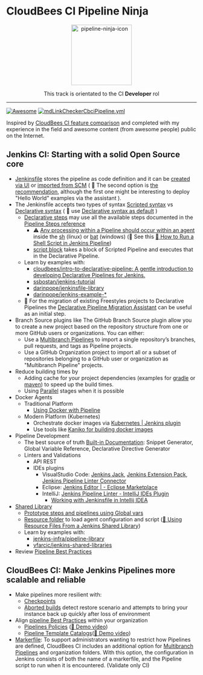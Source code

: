 # CloudBees CI Pipeline Ninja

<p align="center">
  <img alt="pipeline-ninja-icon" src="https://www.jenkins.io/images/logos/ninja/ninja.png" height="160" />
  <p align="center">This track is orientated to the CI <strong>Developer</strong> rol</p>
</p>

---

[![Awesome](https://cdn.rawgit.com/sindresorhus/awesome/d7305f38d29fed78fa85652e3a63e154dd8e8829/media/badge.svg)](#awesome) [![mdLinkCheckerCbciPipeline.yml](https://github.com/carlosrodlop/cbci.jenkins-lib/actions/workflows/mdLinkCheckerCbciPipeline.yml/badge.svg)](https://github.com/carlosrodlop/cbci.jenkins-lib/actions/workflows/mdLinkCheckerCbciPipeline.yml)

Inspired by [CloudBees CI feature comparison](https://docs.cloudbees.com/docs/cloudbees-ci/latest/feature-definition) and completed with my experience in the field and awesome content (from awesome people) public on the Internet.

## Jenkins CI: Starting with a solid Open Source core

* [Jenkinsfile](https://www.jenkins.io/doc/book/pipeline/jenkinsfile/) stores the pipeline as code definition and it can be [created via UI](https://www.jenkins.io/doc/book/pipeline/getting-started/#through-the-classic-ui) or [imported from SCM](https://www.jenkins.io/doc/book/pipeline/getting-started/#defining-a-pipeline-in-scm) ( 🍬 The second option is [the recommendation](https://docs.cloudbees.com/docs/admin-resources/latest/pipelines/pipeline-best-practices#_store_pipeline_definitions_in_a_source_code_management_scm_tool), although the first one might be interesting to deploy "Hello World" examples via the assistant ).
* The Jenkinsfile accepts two types of syntax [Scripted syntax](https://www.jenkins.io/doc/book/pipeline/syntax/#scripted-pipeline) vs [Declarative syntax](https://www.jenkins.io/doc/book/pipeline/syntax/#declarative-pipeline) ( 🍬 use [Declarative syntax as default](https://docs.cloudbees.com/docs/admin-resources/latest/pipelines/pipeline-best-practices#_when_writing_a_pipeline_definition_use_declarative_syntax) )
  * [Declarative steps](https://www.jenkins.io/doc/book/pipeline/syntax/#declarative-steps) may use all the available steps documented in the [Pipeline Steps reference](https://www.jenkins.io/doc/pipeline/steps/)
    * ⚠️ [Any processing within a Pipeline should occur within an agent](https://docs.cloudbees.com/docs/admin-resources/latest/pipelines/pipeline-best-practices#_do_all_the_work_within_an_agent) inside the [sh](https://www.jenkins.io/doc/pipeline/steps/workflow-durable-task-step/#sh-shell-script) (linux) or [bat](https://www.jenkins.io/doc/pipeline/steps/workflow-durable-task-step/#bat-windows-batch-script) (windows) (🍬 See this [🎥 How to Run a Shell Script in Jenkins Pipeline](https://www.youtube.com/watch?v=mbeQWBNaNKQ))
    * [script block](https://www.jenkins.io/doc/book/pipeline/syntax/#script) takes a block of Scripted Pipeline and executes that in the Declarative Pipeline.
  * Learn by examples with:
    * [cloudbees/intro-to-declarative-pipeline: A gentle introduction to developing Declarative Pipelines for Jenkins.](https://github.com/cloudbees/intro-to-declarative-pipeline)
    * [ssbostan/jenkins-tutorial](https://github.com/ssbostan/jenkins-tutorial)
    * [darinpope/jenkinsfile-library](https://github.com/darinpope/jenkinsfile-library)
    * [darinpope/jenkins-example-*](https://github.com/darinpope?language=&page=2&q=jenkins-example&sort=&tab=repositories)
  * 🍬 For the migration of existing Freestyles projects to Declarative Pipelines the [Declarative Pipeline Migration Assistant](https://plugins.jenkins.io/declarative-pipeline-migration-assistant/) can be useful as an initial step.
* Branch Source plugins like The GitHub Branch Source plugin allow you to create a new project based on the repository structure from one or more GitHub users or organizations. You can either:
  * Use a [Multibranch Pipelines](https://www.jenkins.io/doc/book/pipeline/multibranch/) to import a single repository’s branches, pull requests, and tags as Pipeline projects.
  * Use a GitHub Organization project to import all or a subset of repositories belonging to a GitHub user or organization as "Multibranch Pipeline" projects.
* Reduce building times by
  * Adding cache for your project dependencies (examples for [gradle](https://www.cloudbees.com/videos/speeding-up-jenkins-and-maven-build-cache) or [maven](https://sneha-wadhwa.medium.com/speeding-up-ci-pipelines-on-jenkins-63efff817d1d)) to speed up the build times.
  * Using [Parallel](https://www.jenkins.io/doc/book/pipeline/syntax/#parallel) stages when it is possible
* Docker Agents
  * Traditional Platform
    * [Using Docker with Pipeline](https://www.jenkins.io/doc/book/pipeline/docker/)
  * Modern Platform (Kubernetes)
    * Orchestrate docker images via [Kubernetes | Jenkins plugin](https://plugins.jenkins.io/kubernetes/)
    * Use tools like [Kaniko for building docker images](https://docs.cloudbees.com/docs/cloudbees-ci/latest/cloud-admin-guide/using-kaniko)
* Pipeline Development
  * The best source of truth [Built-in Documentation](https://www.jenkins.io/doc/book/pipeline/getting-started/#built-in-documentation): Snippet Generator, Global Variable Reference, Declarative Directive Generator
  * Linters and Validations
    * API REST
    * IDEs plugins
      * VisualStudio Code: [Jenkins Jack](https://marketplace.visualstudio.com/items?itemName=tabeyti.jenkins-jack), [Jenkins Extension Pack](https://marketplace.visualstudio.com/items?itemName=DontShaveTheYak.jenkins-extension-pack), [Jenkins Pipeline Linter Connector](https://marketplace.visualstudio.com/items?itemName=janjoerke.jenkins-pipeline-linter-connector)
      * Eclipse: [Jenkins Editor | - Eclipse Marketplace](https://marketplace.eclipse.org/content/jenkins-editor)
      * IntelliJ: [Jenkins Pipeline Linter - IntelliJ IDEs Plugin](https://plugins.jetbrains.com/plugin/15699-jenkins-pipeline-linter)
        * [Working with Jenkinsfile in Intellij IDEA](http://vgaidarji.me/blog/2018/07/30/working-with-jenkinsfile-in-intellij-idea/)
* [Shared Library](https://www.jenkins.io/doc/book/pipeline/shared-libraries/)
  * [Prototype steps and pipelines using Global vars](https://github.com/aimtheory/jenkins-pipeline-best-practices)
  * [Resource folder](https://www.jenkins.io/doc/book/pipeline/shared-libraries/#loading-resources) to load agent configuration and script ([🎥 Using Resource Files From a Jenkins Shared Library](https://www.youtube.com/watch?v=eV7roTXrEqg))
  * Learn by examples with:
    * [jenkins-infra/pipeline-library](https://github.com/jenkins-infra/pipeline-library)
    * [vfarcic/jenkins-shared-libraries](https://github.com/vfarcic/jenkins-shared-libraries)
* Review [Pipeline Best Practices](https://docs.cloudbees.com/docs/admin-resources/latest/pipelines/pipeline-best-practices)

## CloudBees CI: Make Jenkins Pipelines more scalable and reliable

* Make pipelines more resilient with:
  * [Checkpoints](https://docs.cloudbees.com/docs/admin-resources/latest/pipelines/inserting-checkpoints)
  * [Aborted builds](https://docs.cloudbees.com/docs/admin-resources/latest/pipelines/controlling-builds#aborted-builds) detect restore scenario and attempts to bring your instance back up quickly after loss of environment
* Align [pipeline Best Practices](https://docs.cloudbees.com/docs/admin-resources/latest/pipelines/pipeline-best-practices) within your organization
  * [Pipelines Policies](https://docs.cloudbees.com/docs/admin-resources/latest/pipelines/pipeline-policies) ([🎥 Demo video](https://www.youtube.com/watch?v=Js4d35kv19I))
  * [Pipeline Template Catalogs](https://docs.cloudbees.com/docs/admin-resources/latest/pipeline-templates-user-guide/setting-up-a-pipeline-template-catalog)([🎥 Demo video](https://www.youtube.com/watch?v=pPwI_kTSCmA))
* [Markerfile](https://docs.cloudbees.com/docs/admin-resources/latest/pipelines/pipeline-as-code#custom-pac-scripts): To support administrators wanting to restrict how Pipelines are defined, CloudBees CI includes an additional option for [Multibranch Pipelines](https://www.jenkins.io/doc/book/pipeline/multibranch/) and organization folders. With this option, the configuration in Jenkins consists of both the name of a markerfile, and the Pipeline script to run when it is encountered. (Validate only CI)
